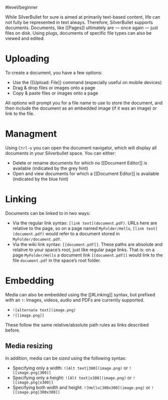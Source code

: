 #level/beginner

While SilverBullet for sure is aimed at primarily text-based content, life can not fully be represented in text always. Therefore, SilverBullet supports documents. Documents, like [[Pages]] ultimately are — once again — just files on disk. Using plugs, documents of specific file types can also be viewed and edited.

# Uploading
To create a document, you have a few options:

* Use the {[Upload: File]} command (especially useful on mobile devices)
* Drag & drop files or images onto a page
* Copy & paste files or images onto a page

All options will prompt you for a file name to use to store the document, and then include the document as an embedded image (if it was an image) or link to the file.

# Managment
Using `Ctrl-o` you can open the document navigator, which will display all documents in your Silverbullet space. You can either:
  - Delete or rename documents for which no [[Document Editor]] is available (indicated by the grey hint)
  - Open and view documents for which a [[Document Editor]] is available (indicated by the blue hint)

# Linking
Documents can be linked to in two ways:
* Via the regular link syntax: `[link text](document.pdf)`. URLs here are relative to the page, so on a page named `MyFolder/Hello`, `[link text](document.pdf)` would refer to a document stored in `MyFolder/document.pdf`.
* Via the wiki link syntax: `[[document.pdf]]`. These paths are absolute and relative to your space’s root, just like regular page links. That is: on a page `MyFolder/Hello` a document link `[[document.pdf]]` would link to the file `document.pdf` in the space’s root folder.

# Embedding
Media can also be embedded using the [[#Linking]] syntax, but prefixed with an `!`:
Images, videos, audio and PDFs are currently supported.

* `![alternate text](image.png)`
* `![[image.png]]`

These follow the same relative/absolute path rules as links described before.

## Media resizing
In addition, media can be _sized_ using the following syntax:
* Specifying only a width: `![Alt text|300](image.png)` or `![[image.png|300]]`
* Specifying only a height: `![Alt text|x300](image.png)` or `![[image.png|x300]]`
* Specifying both width and height: `![Hello|300x300](image.png)` or `![[image.png|300x300]]`